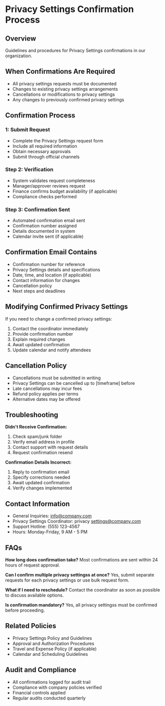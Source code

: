 # Privacy Settings Confirmation Process

## Overview
Guidelines and procedures for Privacy Settings confirmations in our organization.

## When Confirmations Are Required
- All privacy settings requests must be documented
- Changes to existing privacy settings arrangements
- Cancellations or modifications to privacy settings
- Any changes to previously confirmed privacy settings

## Confirmation Process

###  1: Submit Request
- Complete the Privacy Settings request form
- Include all required information
- Obtain necessary approvals
- Submit through official channels

### Step 2: Verification
- System validates request completeness
- Manager/approver reviews request
- Finance confirms budget availability (if applicable)
- Compliance checks performed

### Step 3: Confirmation Sent
- Automated confirmation email sent
- Confirmation number assigned
- Details documented in system
- Calendar invite sent (if applicable)

## Confirmation Email Contains
- Confirmation number for reference
- Privacy Settings details and specifications
- Date, time, and location (if applicable)
- Contact information for changes
- Cancellation policy
- Next steps and deadlines

## Modifying Confirmed Privacy Settings
If you need to change a confirmed privacy settings:
1. Contact the coordinator immediately
2. Provide confirmation number
3. Explain required changes
4. Await updated confirmation
5. Update calendar and notify attendees

## Cancellation Policy
- Cancellations must be submitted in writing
- Privacy Settings can be cancelled up to [timeframe] before
- Late cancellations may incur fees
- Refund policy applies per terms
- Alternative dates may be offered

## Troubleshooting

**Didn't Receive Confirmation:**
1. Check spam/junk folder
2. Verify email address in profile
3. Contact support with request details
4. Request confirmation resend

**Confirmation Details Incorrect:**
1. Reply to confirmation email
2. Specify corrections needed
3. Await updated confirmation
4. Verify changes implemented

## Contact Information
- General Inquiries: info@company.com
- Privacy Settings Coordinator: privacy settings@company.com
- Support Hotline: (555) 123-4567
- Hours: Monday-Friday, 9 AM - 5 PM

## FAQs

**How long does confirmation take?**
Most confirmations are sent within 24 hours of request approval.

**Can I confirm multiple privacy settingss at once?**
Yes, submit separate requests for each privacy settings or use bulk request form.

**What if I need to reschedule?**
Contact the coordinator as soon as possible to discuss available options.

**Is confirmation mandatory?**
Yes, all privacy settingss must be confirmed before proceeding.

## Related Policies
- Privacy Settings Policy and Guidelines
- Approval and Authorization Procedures
- Travel and Expense Policy (if applicable)
- Calendar and Scheduling Guidelines

## Audit and Compliance
- All confirmations logged for audit trail
- Compliance with company policies verified
- Financial controls applied
- Regular audits conducted quarterly

